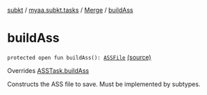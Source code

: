 [subkt](../../index.md) / [myaa.subkt.tasks](../index.md) / [Merge](index.md) / [buildAss](./build-ass.md)

# buildAss

`protected open fun buildAss(): `[`ASSFile`](../../myaa.subkt.ass/-a-s-s-file/index.md) [(source)](https://github.com/Myaamori/SubKt/blob/0.1.7/src/main/kotlin/myaa/subkt/tasks/asstasks.kt#L238)

Overrides [ASSTask.buildAss](../-a-s-s-task/build-ass.md)

Constructs the ASS file to save. Must be implemented by subtypes.

